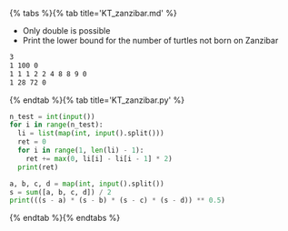 {% tabs %}{% tab title='KT_zanzibar.md' %}

* Only double is possible
* Print the lower bound for the number of turtles not born on Zanzibar

```txt
3
1 100 0
1 1 1 2 2 4 8 8 9 0
1 28 72 0
```

{% endtab %}{% tab title='KT_zanzibar.py' %}

```py
n_test = int(input())
for i in range(n_test):
  li = list(map(int, input().split()))
  ret = 0
  for i in range(1, len(li) - 1):
    ret += max(0, li[i] - li[i - 1] * 2)
  print(ret)

a, b, c, d = map(int, input().split())
s = sum([a, b, c, d]) / 2
print(((s - a) * (s - b) * (s - c) * (s - d)) ** 0.5)
```

{% endtab %}{% endtabs %}
